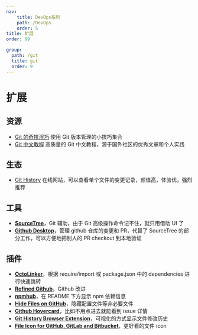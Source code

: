 ```yaml
---
nav:
    title: DevOps系列
    path: /DevOps
    order: 5
title: 扩展
order: 99

group:
  path: /git
  title: git
  order: 9
---
```


# 扩展

## 资源

- [Git 的奇技淫巧](https://github.com/pomber/git-history) 使用 Git 版本管理的小技巧集合
- [Git 中文教程](https://github.com/geeeeeeeeek/git-recipes) 高质量的 Git 中文教程，源于国外社区的优秀文章和个人实践

## 生态

- [Git History](https://github.com/pomber/git-history) 在线网站，可以查看单个文件的变更记录，颜值高，体验优，强烈推荐

## 工具

- [**SourceTree**](https://www.sourcetreeapp.com/)，Git 辅助，由于 Git 高级操作命令记不住，就只用借助 UI 了
- [**Github Desktop**](https://github.com/desktop/desktop)，管理 github 仓库的变更和 PR，代替了 SourceTree 的部分工作，可以方便地把别人的 PR checkout 到本地验证

## 插件

- [**OctoLinker**](https://github.com/OctoLinker/browser-extension)，根据 require/import 或 package.json 中的 dependencies 进行快速跳转
- [**Refined Github**](https://github.com/sindresorhus/refined-github)，Github 改进
- [**npmhub**](https://github.com/npmhub/npmhub)，在 README 下方显示 npm 依赖信息
- [**Hide Files on GitHub**](https://github.com/sindresorhus/hide-files-on-github)，隐藏配置文件等非必要文件
- [**Github Hovercard**](https://github.com/Justineo/github-hovercard)，比如不用点进去就能看到 issue 详情
- [**Git History Browser Extension**](https://chrome.google.com/webstore/detail/git-history-browser-exten/laghnmifffncfonaoffcndocllegejnf)，可视化的方式显示文件修改历史
- [**File Icon for GitHub, GitLab and Bitbucket**](https://chrome.google.com/webstore/detail/file-icon-for-github-gitl/ficfmibkjjnpogdcfhfokmihanoldbfe)，更好看的文件 icon
